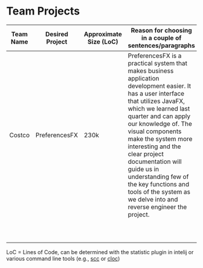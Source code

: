 # Team Projects

| Team Name  | Desired Project | Approximate Size (LoC) | Reason for choosing in a couple of sentences/paragraphs |
|------------|-----------------|------------------------|---------------------------------------------------------|
|Costco            |PreferencesFX                 |230k                        |PreferencesFX is a practical system that makes business application development easier. It has a user interface that utilizes JavaFX, which we learned last quarter and can apply our knowledge of. The visual components make the system more interesting and the clear project documentation will guide us in understanding few of the key functions and tools of the system as we delve into and reverse engineer the project.                                                           |
|            |                 |                        |                                                         |
|            |                 |                        |                                                         |
|            |                 |                        |                                                         |
|            |                 |                        |                                                         |
|            |                 |                        |                                                         |
|            |                 |                        |                                                         |
|            |                 |                        |                                                         |
|            |                 |                        |                                                         |
|            |                 |                        |                                                         |
|            |                 |                        |                                                         |


LoC = Lines of Code, can be determined with the statistic plugin in intelij or various command line tools (e.g., [scc](https://github.com/boyter/scc) or [cloc](https://github.com/AlDanial/cloc))

